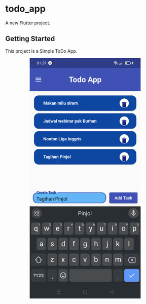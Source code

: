 # todo_app

A new Flutter project.

## Getting Started

This project is a Simple ToDo App.


<p align="center">
  <img src="/gitimages/1.jpg" width="350" title="hover text">
</p>

